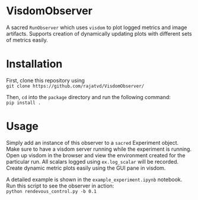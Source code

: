 # VisdomObserver
A sacred `RunObserver` which uses `visdom` to plot logged metrics and image artifacts. Supports creation
of dynamically updating plots with different sets of metrics easily.


# Installation
First, clone this repository using  
`git clone https://github.com/rajatvd/VisdomObserver/`

Then, `cd` into the `package` directory and run the following command:  
`pip install .`

# Usage
Simply add an instance of this observer to a `sacred` Experiment object. Make sure to have a visdom server running while the experiment is running. Open up visdom in the browser and view the environment created for the particular run. All scalars logged using `ex.log_scalar` will be recorded. Create dynamic metric plots easily using the GUI pane in visdom.

A detailed example is shown in the `example_experiment.ipynb` notebook. Run this script to see the observer in action:  
`python rendevous_control.py -b 0.1`
